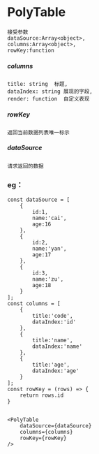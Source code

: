 # PolyTable
    接受参数
    dataSource:Array<object>,
    columns:Array<object>,
    rowKey:function
##### columns
    title: string  标题,
    dataIndex: string 展现的字段,
    render: function  自定义表现
##### rowKey
    返回当前数据列表唯一标示
##### dataSource
    请求返回的数据



### eg：

    const dataSource = [
        {
            id:1,
            name:'cai',
            age:16
        },
        {
            id:2,
            name:'yan',
            age:17
        },
        {
            id:3,
            name:'zu',
            age:18
        }
    ];
    const columns = [
        {
            title:'code',
            dataIndex:'id'
        },
        {
            title:'name',
            dataIndex:'name'
        },
        {
            title:'age',
            dataIndex:'age'
        }
    ];
    const rowKey = (rows) => {
        return rows.id
    }


    <PolyTable
        dataSource={dataSource}
        columns={columns}
        rowKey={rowKey}
    />
